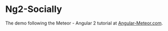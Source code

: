 # Ng2-Socially

The demo following the Meteor - Angular 2 tutorial at [Angular-Meteor.com](http://angular-meteor.com/tutorials/angular2/).


